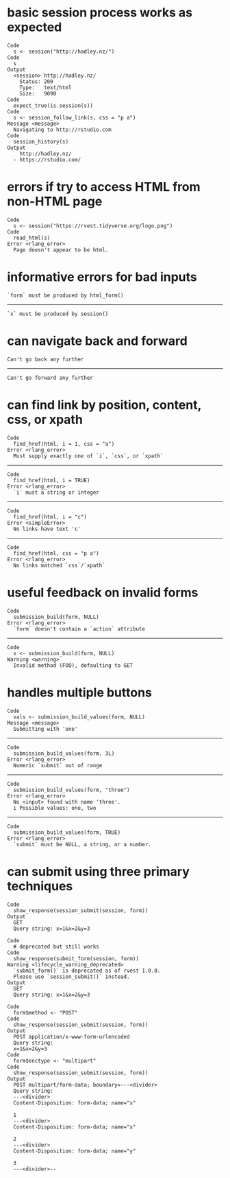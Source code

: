 # basic session process works as expected

    Code
      s <- session("http://hadley.nz/")
    Code
      s
    Output
      <session> http://hadley.nz/
        Status: 200
        Type:   text/html
        Size:   9090
    Code
      expect_true(is.session(s))
    Code
      s <- session_follow_link(s, css = "p a")
    Message <message>
      Navigating to http://rstudio.com
    Code
      session_history(s)
    Output
        http://hadley.nz/
      - https://rstudio.com/

# errors if try to access HTML from non-HTML page

    Code
      s <- session("https://rvest.tidyverse.org/logo.png")
    Code
      read_html(s)
    Error <rlang_error>
      Page doesn't appear to be html.

# informative errors for bad inputs

    `form` must be produced by html_form()

---

    `x` must be produced by session()

# can navigate back and forward

    Can't go back any further

---

    Can't go forward any further

# can find link by position, content, css, or xpath

    Code
      find_href(html, i = 1, css = "a")
    Error <rlang_error>
      Must supply exactly one of `i`, `css`, or `xpath`

---

    Code
      find_href(html, i = TRUE)
    Error <rlang_error>
      `i` must a string or integer

---

    Code
      find_href(html, i = "c")
    Error <simpleError>
      No links have text 'c'

---

    Code
      find_href(html, css = "p a")
    Error <rlang_error>
      No links matched `css`/`xpath`

# useful feedback on invalid forms

    Code
      submission_build(form, NULL)
    Error <rlang_error>
      `form` doesn't contain a `action` attribute

---

    Code
      x <- submission_build(form, NULL)
    Warning <warning>
      Invalid method (FOO), defaulting to GET

# handles multiple buttons

    Code
      vals <- submission_build_values(form, NULL)
    Message <message>
      Submitting with 'one'

---

    Code
      submission_build_values(form, 3L)
    Error <rlang_error>
      Numeric `submit` out of range

---

    Code
      submission_build_values(form, "three")
    Error <rlang_error>
      No <input> found with name 'three'.
      i Possible values: one, two

---

    Code
      submission_build_values(form, TRUE)
    Error <rlang_error>
      `submit` must be NULL, a string, or a number.

# can submit using three primary techniques

    Code
      show_response(session_submit(session, form))
    Output
      GET 
      Query string: x=1&x=2&y=3
      
    Code
      # deprecated but still works
    Code
      show_response(submit_form(session, form))
    Warning <lifecycle_warning_deprecated>
      `submit_form()` is deprecated as of rvest 1.0.0.
      Please use `session_submit()` instead.
    Output
      GET 
      Query string: x=1&x=2&y=3
      
    Code
      form$method <- "POST"
    Code
      show_response(session_submit(session, form))
    Output
      POST application/x-www-form-urlencoded
      Query string: 
      x=1&x=2&y=3
    Code
      form$enctype <- "multipart"
    Code
      show_response(session_submit(session, form))
    Output
      POST multipart/form-data; boundary=---<divider>
      Query string: 
      ---<divider>
      Content-Disposition: form-data; name="x"
      
      1
      ---<divider>
      Content-Disposition: form-data; name="x"
      
      2
      ---<divider>
      Content-Disposition: form-data; name="y"
      
      3
      ---<divider>--
      

